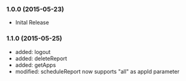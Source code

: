 ### 1.0.0 (2015-05-23)

  * Inital Release

### 1.1.0 (2015-05-25)
  * added: logout
  * added: deleteReport
  * added: getApps
  * modified: scheduleReport now supports "all" as appId parameter